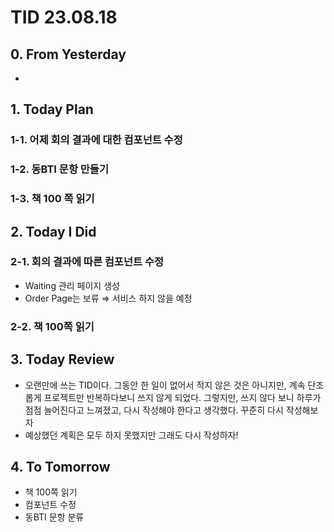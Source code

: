 # TID 23.08.18

## 0. From Yesterday

- 

## 1. Today Plan

### 1-1. 어제 회의 결과에 대한 컴포넌트 수정

### 1-2. 동BTI 문항 만들기

### 1-3. 책 100 쪽 읽기

## 2. Today I Did

### 2-1. 회의 결과에 따른 컴포넌트 수정

- Waiting 관리 페이지 생성
- Order Page는 보류 ⇒ 서비스 하지 않을 예정

### 2-2. 책 100쪽 읽기

## 3. Today Review

- 오랜만에 쓰는 TID이다. 그동안 한 일이 없어서 적지 않은 것은 아니지만, 계속 단조롭게 프로젝트만 반복하다보니 쓰지 않게 되었다. 그렇지만, 쓰지 않다 보니 하루가 점점 늘어진다고 느껴졌고, 다시 작성해야 한다고 생각했다. 꾸준히 다시 작성해보자
- 예상했던 계획은 모두 하지 못했지만 그래도 다시 작성하자!

## 4. To Tomorrow

- 책 100쪽 읽기
- 컴포넌트 수정
- 동BTI 문항 분류
